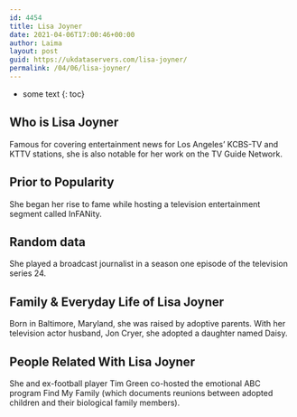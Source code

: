 ```yaml
---
id: 4454
title: Lisa Joyner
date: 2021-04-06T17:00:46+00:00
author: Laima
layout: post
guid: https://ukdataservers.com/lisa-joyner/
permalink: /04/06/lisa-joyner/
---
```


* some text
{: toc}


## Who is Lisa Joyner
                  
                  
                  
Famous for covering entertainment news for Los Angeles&#8217; KCBS-TV and KTTV stations, she is also notable for her work on the TV Guide Network.
                  
              
            
              
            
                
                
                
## Prior to Popularity
                  
                  
                  
She began her rise to fame while hosting a television entertainment segment called InFANity.
                  
              
            
              
            
                
                
                
## Random data
                  
                  
                  
She played a broadcast journalist in a season one episode of the television series 24.
                  
              
            
              
            
                
                
                
## Family & Everyday Life of Lisa Joyner
                  
                  
                  
Born in Baltimore, Maryland, she was raised by adoptive parents. With her television actor husband, Jon Cryer, she adopted a daughter named Daisy.
                  
              
            
              
            
                
                
                
## People Related With Lisa Joyner
                  
                  
                  
She and ex-football player Tim Green co-hosted the emotional ABC program Find My Family (which documents reunions between adopted children and their biological family members).
                  
              
            
              
            
                
              
            
              
              
            
            
              
            
          
          
          